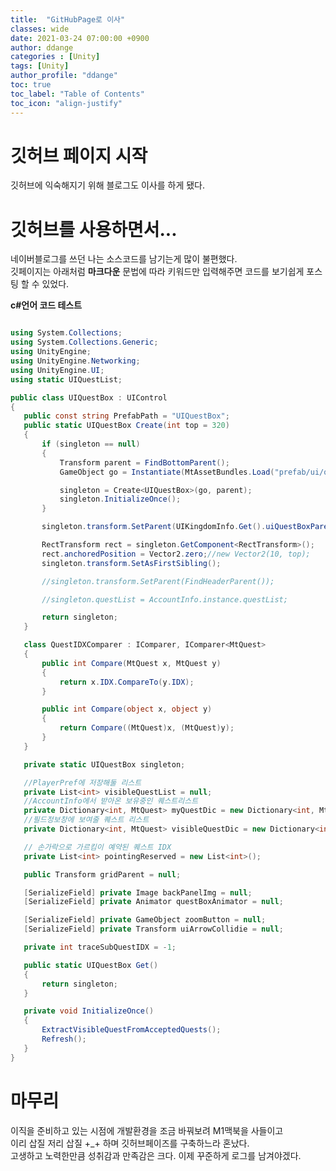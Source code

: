 ```yaml
---
title:  "GitHubPage로 이사"
classes: wide
date: 2021-03-24 07:00:00 +0900
author: ddange
categories : [Unity]
tags: [Unity]
author_profile: "ddange"
toc: true
toc_label: "Table of Contents"
toc_icon: "align-justify"
---
```


# 깃허브 페이지 시작

 <!-- 큰제목 밑에 =====헤더 타이틀 -->
깃허브에 익숙해지기 위해 블로그도 이사를 하게 됐다.

# 깃허브를 사용하면서...


네이버블로그를 쓰던 나는 소스코드를 남기는게 많이 불편했다.  
깃페이지는 아래처럼 **마크다운** 문법에 따라 키워드만 입력해주면 코드를 보기쉽게 포스팅 할 수 있었다.  

**c#언어 코드 테스트**
 ```c#

using System.Collections;
using System.Collections.Generic;
using UnityEngine;
using UnityEngine.Networking;
using UnityEngine.UI;
using static UIQuestList;

public class UIQuestBox : UIControl
{
    public const string PrefabPath = "UIQuestBox";
    public static UIQuestBox Create(int top = 320)
    {
        if (singleton == null)
        {
            Transform parent = FindBottomParent();
            GameObject go = Instantiate(MtAssetBundles.Load("prefab/ui/quest/" + PrefabPath)) as GameObject;

            singleton = Create<UIQuestBox>(go, parent);
            singleton.InitializeOnce();
        }

        singleton.transform.SetParent(UIKingdomInfo.Get().uiQuestBoxParentTrs);

        RectTransform rect = singleton.GetComponent<RectTransform>();
        rect.anchoredPosition = Vector2.zero;//new Vector2(10, top);
        singleton.transform.SetAsFirstSibling();

        //singleton.transform.SetParent(FindHeaderParent());

        //singleton.questList = AccountInfo.instance.questList;

        return singleton;
    }

    class QuestIDXComparer : IComparer, IComparer<MtQuest>
    {
        public int Compare(MtQuest x, MtQuest y)
        {
            return x.IDX.CompareTo(y.IDX);
        }

        public int Compare(object x, object y)
        {
            return Compare((MtQuest)x, (MtQuest)y);
        }
    }

    private static UIQuestBox singleton;

    //PlayerPref에 저장해둘 리스트
    private List<int> visibleQuestList = null;
    //AccountInfo에서 받아온 보유중인 퀘스트리스트
    private Dictionary<int, MtQuest> myQuestDic = new Dictionary<int, MtQuest>();
    //필드정보창에 보여줄 퀘스트 리스트
    private Dictionary<int, MtQuest> visibleQuestDic = new Dictionary<int, MtQuest>();

    // 손가락으로 가르킴이 예약된 퀘스트 IDX
    private List<int> pointingReserved = new List<int>();

    public Transform gridParent = null;

    [SerializeField] private Image backPanelImg = null;
    [SerializeField] private Animator questBoxAnimator = null;

    [SerializeField] private GameObject zoomButton = null;
    [SerializeField] private Transform uiArrowCollidie = null;

    private int traceSubQuestIDX = -1;

    public static UIQuestBox Get()
    {
        return singleton;
    }

    private void InitializeOnce()
    {
        ExtractVisibleQuestFromAcceptedQuests();
        Refresh();
    }
}
 ```


# 마무리
이직을 준비하고 있는 시점에 개발환경을 조금 바꿔보려 M1맥북을 사들이고  
이리 삽질 저리 삽질 +_+ 하며 깃허브페이즈를 구축하느라 혼났다.  
고생하고 노력한만큼 성취감과 만족감은 크다.
 이제 꾸준하게 로그를 남겨야겠다.

<!--
<center><img src="https://user-images.githubusercontent.com/39215290/112190663-9200ec00-8c48-11eb-9884-449196d888e9.png" width="100%" height="100%"></center>
-->
